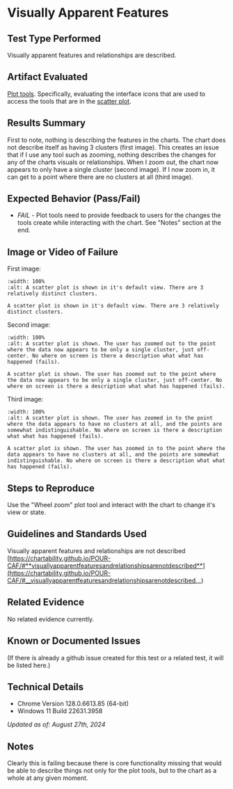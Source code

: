 # Visually Apparent Features

## Test Type Performed

Visually apparent features and relationships are described.

## Artifact Evaluated

[Plot tools](https://docs.bokeh.org/en/latest/docs/user_guide/interaction/tools.html#ug-interaction-tools). Specifically, evaluating the interface icons that are used to access the tools that are in the [scatter plot](https://quansight-labs.github.io/bokeh-a11y-audit/#_ts1723552414769).

## Results Summary

First to note, nothing is describing the features in the charts. The chart does not describe itself as having 3 clusters (first image). This creates an issue that if I use any tool such as zooming, nothing describes the changes for any of the charts visuals or relationships. When I zoom out, the chart now appears to only have a single cluster (second image). If I now zoom in, it can get to a point where there are no clusters at all (third image).

## Expected Behavior (Pass/Fail)

- _FAIL_ - Plot tools need to provide feedback to users for the changes the tools create while interacting with the chart. See "Notes" section at the end.

## Image or Video of Failure

First image:

```{figure} ./assets/plot-tools_visually-apparent-features_1.png
:width: 100%
:alt: A scatter plot is shown in it's default view. There are 3 relatively distinct clusters.

A scatter plot is shown in it's default view. There are 3 relatively distinct clusters.
```

Second image:

```{figure} ./assets/plot-tools_visually-apparent-features_2.png
:width: 100%
:alt: A scatter plot is shown. The user has zoomed out to the point where the data now appears to be only a single cluster, just off-center. No where on screen is there a description what what has happened (fails).

A scatter plot is shown. The user has zoomed out to the point where the data now appears to be only a single cluster, just off-center. No where on screen is there a description what what has happened (fails).
```

Third image:

```{figure} ./assets/plot-tools_visually-apparent-features_3.png
:width: 100%
:alt: A scatter plot is shown. The user has zoomed in to the point where the data appears to have no clusters at all, and the points are somewhat indistinguishable. No where on screen is there a description what what has happened (fails).

A scatter plot is shown. The user has zoomed in to the point where the data appears to have no clusters at all, and the points are somewhat indistinguishable. No where on screen is there a description what what has happened (fails).
```

## Steps to Reproduce

Use the "Wheel zoom" plot tool and interact with the chart to change it's view or state.

## Guidelines and Standards Used

Visually apparent features and relationships are not described [https://chartability.github.io/POUR-CAF/#**visuallyapparentfeaturesandrelationshipsarenotdescribed**](https://chartability.github.io/POUR-CAF/#__visuallyapparentfeaturesandrelationshipsarenotdescribed__)

## Related Evidence

No related evidence currently.

## Known or Documented Issues

(If there is already a github issue created for this test or a related test, it will be listed here.)

## Technical Details

- Chrome Version 128.0.6613.85 (64-bit)
- Windows 11 Build 22631.3958

_Updated as of: August 27th, 2024_

## Notes

Clearly this is failing because there is core functionality missing that would be able to describe things not only for the plot tools, but to the chart as a whole at any given moment.
